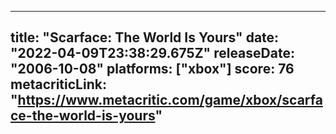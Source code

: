 
---
title: "Scarface: The World Is Yours"
date: "2022-04-09T23:38:29.675Z"
releaseDate: "2006-10-08"
platforms: ["xbox"]
score: 76
metacriticLink: "https://www.metacritic.com/game/xbox/scarface-the-world-is-yours"
---
